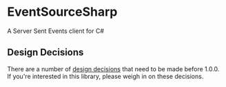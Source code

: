 # EventSourceSharp

A Server Sent Events client for C#

## Design Decisions

There are a number of [design decisions](https://github.com/apkrieg/EventSourceSharp/issues?q=is%3Aissue+is%3Aopen+label%3Adesign-decision) that need to be made before 1.0.0. If you're interested in this library, please weigh in on these decisions.

